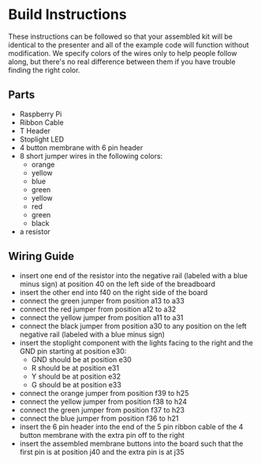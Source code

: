 # Build Instructions
These instructions can be followed so that your assembled kit will be identical to the presenter and all of the example code will function without modification. We specify colors of the wires only to help people follow along, but there's no real difference between them if you have trouble finding the right color. 

## Parts
- Raspberry Pi
- Ribbon Cable
- T Header
- Stoplight LED
- 4 button membrane with 6 pin header
- 8 short jumper wires in the following colors:
  -  orange
  -  yellow
  -  blue
  -  green
  -  yellow
  -  red
  -  green
  -  black
- a resistor

## Wiring Guide
- insert one end of the resistor into the negative rail (labeled with a blue minus sign) at position 40 on the left side of the breadboard
- insert the other end into f40 on the right side of the board
- connect the green jumper from position a13 to a33
- connect the red jumper from position a12 to a32
- connect the yellow jumper from position a11 to a31
- connect the black jumper from position a30 to any position on the left negative rail (labeled with a blue minus sign)
- insert the stoplight component with the lights facing to the right and the GND pin starting at position e30:
  - GND should be at position e30
  - R should be at position e31
  - Y should be at position e32
  - G should be at position e33
- connect the orange jumper from position f39 to h25
- connect the yellow jumper from position f38 to h24
- connect the green jumper from position f37 to h23
- connect the blue jumper from position f36 to h21
- insert the 6 pin header into the end of the 5 pin ribbon cable of the 4 button membrane with the extra pin off to the right
- insert the assembled membrane buttons into the board such that the first pin is at position j40 and the extra pin is at j35
